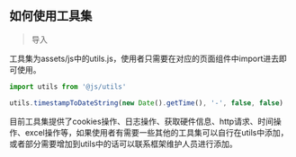 ## 如何使用工具集

> 导入

工具集为assets/js中的utils.js，使用者只需要在对应的页面组件中import进去即可使用。

```javascript
import utils from '@js/utils'

utils.timestampToDateString(new Date().getTime(), '-', false, false)
```

目前工具集提供了cookies操作、日志操作、获取硬件信息、http请求、时间操作、excel操作等，如果使用者有需要一些其他的工具集可以自行在utils中添加，或者部分需要增加到utils中的话可以联系框架维护人员进行添加。
